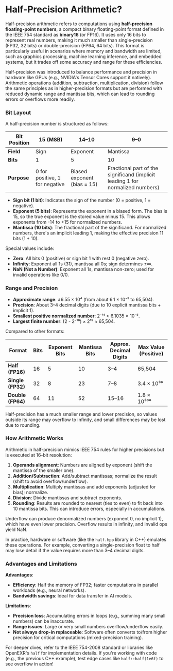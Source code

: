 # Half-Precision Arithmetic?

Half-precision arithmetic refers to computations using **half-precision floating-point numbers**, a compact binary floating-point format defined in the IEEE 754 standard as **binary16** (or FP16). It uses only 16 bits to represent real numbers, making it much smaller than single-precision (FP32, 32 bits) or double-precision (FP64, 64 bits). This format is particularly useful in scenarios where memory and bandwidth are limited, such as graphics processing, machine learning inference, and embedded systems, but it trades off some accuracy and range for these efficiencies.

Half-precision was introduced to balance performance and precision in hardware like GPUs (e.g., NVIDIA's Tensor Cores support it natively). Arithmetic operations (addition, subtraction, multiplication, division) follow the same principles as in higher-precision formats but are performed with reduced dynamic range and mantissa bits, which can lead to rounding errors or overflows more readily.

### Bit Layout

A half-precision number is structured as follows:

| Bit Position | 15 (MSB) | 14–10     | 9–0       |
|--------------|----------|-----------|-----------|
| **Field**    | Sign     | Exponent  | Mantissa  |
| **Bits**     | 1        | 5         | 10        |
| **Purpose**  | 0 for positive, 1 for negative | Biased exponent (bias = 15) | Fractional part of the significand (implicit leading 1 for normalized numbers) |

- **Sign bit (1 bit)**: Indicates the sign of the number (0 = positive, 1 = negative).
- **Exponent (5 bits)**: Represents the exponent in a biased form. The bias is 15, so the true exponent is the stored value minus 15. This allows exponents from -14 to +15 for normalized numbers.
- **Mantissa (10 bits)**: The fractional part of the significand. For normalized numbers, there's an implicit leading 1, making the effective precision 11 bits (1 + 10).

Special values include:
- **Zero**: All bits 0 (positive) or sign bit 1 with rest 0 (negative zero).
- **Infinity**: Exponent all 1s (31), mantissa all 0s; sign determines ±∞.
- **NaN (Not a Number)**: Exponent all 1s, mantissa non-zero; used for invalid operations like 0/0.

### Range and Precision

- **Approximate range**: ±6.55 × 10⁴ (from about 6.1 × 10⁻⁵ to 65,504).
- **Precision**: About 3–4 decimal digits (due to 10 explicit mantissa bits + implicit 1).
- **Smallest positive normalized number**: 2⁻¹⁴ ≈ 6.1035 × 10⁻⁵.
- **Largest finite number**: (2 - 2⁻¹⁰) × 2¹⁵ ≈ 65,504.

Compared to other formats:

| Format       | Bits | Exponent Bits | Mantissa Bits | Approx. Decimal Digits | Max Value (Positive) |
|--------------|------|---------------|---------------|------------------------|----------------------|
| **Half (FP16)** | 16   | 5             | 10            | 3–4                    | 65,504              |
| **Single (FP32)** | 32 | 8             | 23            | 7–8                    | 3.4 × 10³⁸          |
| **Double (FP64)** | 64 | 11            | 52            | 15–16                  | 1.8 × 10³⁰⁸        |

Half-precision has a much smaller range and lower precision, so values outside its range may overflow to infinity, and small differences may be lost due to rounding.

### How Arithmetic Works

Arithmetic in half-precision mimics IEEE 754 rules for higher precisions but is executed at 16-bit resolution:
1. **Operands alignment**: Numbers are aligned by exponent (shift the mantissa of the smaller one).
2. **Addition/Subtraction**: Add/subtract mantissas; normalize the result (shift to avoid overflow/underflow).
3. **Multiplication**: Multiply mantissas and add exponents (adjusted for bias); normalize.
4. **Division**: Divide mantissas and subtract exponents.
5. **Rounding**: Results are rounded to nearest (ties to even) to fit back into 10 mantissa bits. This can introduce errors, especially in accumulations.

Underflow can produce denormalized numbers (exponent 0, no implicit 1), which have even lower precision. Overflow results in infinity, and invalid ops yield NaN.

In practice, hardware or software (like the `half.hpp` library in C++) emulates these operations. For example, converting a single-precision float to half may lose detail if the value requires more than 3–4 decimal digits.

### Advantages and Limitations

**Advantages**:
- **Efficiency**: Half the memory of FP32; faster computations in parallel workloads (e.g., neural networks).
- **Bandwidth savings**: Ideal for data transfer in AI models.

**Limitations**:
- **Precision loss**: Accumulating errors in loops (e.g., summing many small numbers) can be inaccurate.
- **Range issues**: Large or very small numbers overflow/underflow easily.
- **Not always drop-in replaceable**: Software often converts to/from higher precision for critical computations (mixed-precision training).

For deeper dives, refer to the IEEE 754-2008 standard or libraries like OpenEXR's `half` for implementation details. If you're working with code (e.g., the previous C++ example), test edge cases like `half::half(1e6f)` to see overflow in action!
